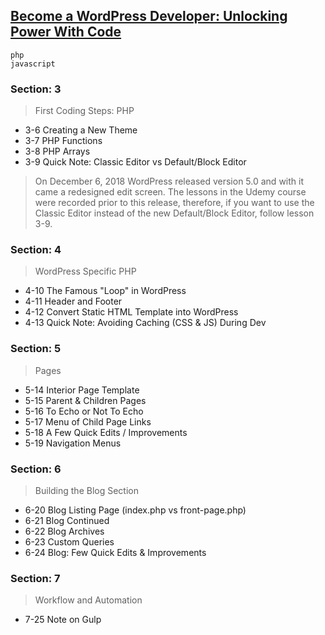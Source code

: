 <!-- 6-24 Blog: Few Quick Edits & Improvements -->

##   [Become a WordPress Developer: Unlocking Power With Code](https://www.udemy.com/become-a-wordpress-developer-php-javascript/)
```
php
javascript
```
### Section: 3
> First Coding Steps: PHP
* 3-6 Creating a New Theme
* 3-7 PHP Functions
* 3-8 PHP Arrays
* 3-9 Quick Note: Classic Editor vs Default/Block Editor
> On December 6, 2018 WordPress released version 5.0 and with it came a redesigned edit screen. The lessons in the Udemy course were recorded prior to this release, therefore, if you want to use the Classic Editor instead of the new Default/Block Editor, follow lesson 3-9.
### Section: 4
> WordPress Specific PHP
* 4-10 The Famous "Loop" in WordPress
* 4-11 Header and Footer
* 4-12 Convert Static HTML Template into WordPress
* 4-13 Quick Note: Avoiding Caching (CSS & JS) During Dev
### Section: 5
> Pages
* 5-14 Interior Page Template
* 5-15 Parent & Children Pages
* 5-16 To Echo or Not To Echo
* 5-17 Menu of Child Page Links
* 5-18 A Few Quick Edits / Improvements
* 5-19 Navigation Menus
### Section: 6
> Building the Blog Section
* 6-20 Blog Listing Page (index.php vs front-page.php)
* 6-21 Blog Continued
* 6-22 Blog Archives
* 6-23 Custom Queries
* 6-24 Blog: Few Quick Edits & Improvements
### Section: 7
> Workflow and Automation
* 7-25 Note on Gulp
